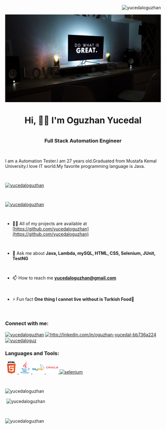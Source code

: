 <p align="right"> <img src="https://komarev.com/ghpvc/?username=yucedaloguzhan&label=Profile%20views&color=0e75b6&style=flat" alt="yucedaloguzhan" /> </p>


<img src="https://github.com/yucedaloguzhan/yucedaloguzhan/blob/main/GitHubPic3.jpg?raw=true">


<h1 align="center">Hi, 👋🏻 I'm Oguzhan Yucedal<h1>
  
  
<h3 align="center">Full Stack Automation Engineer</h3>
  
  <p>&nbsp;</p>
  
<p align=justify">I am a Automation Tester.I am 27 years old.Graduated from Mustafa Kemal University.I love IT world.My favorite programming language is Java.
                 
<p>&nbsp;</p>
                 

<p align="left"> <a href="https://github.com/ryo-ma/github-profile-trophy"><img src="https://github-profile-trophy.vercel.app/?username=yucedaloguzhan" alt="yucedaloguzhan" /></a> </p>

<p>&nbsp;</p>

<p align="left"> <a href="https://twitter.com/yucedaloguzhan" target="blank"><img src="https://img.shields.io/twitter/follow/yucedaloguzhan?logo=twitter&style=for-the-badge" alt="yucedaloguzhan" /></a> </p>

<p>&nbsp;</p>

- 👨‍💻 All of my projects are available at [https://github.com/yucedaloguzhan](https://github.com/yucedaloguzhan)

<p>&nbsp;</p>


- 💬 Ask me about **Java, Lambda, mySQL, HTML, CSS, Selenium, JUnit, TestNG**

<p>&nbsp;</p>


- 📫 How to reach me **yucedaloguzhan@gmail.com**

<p>&nbsp;</p>


- ⚡ Fun fact **One thing I cannot live without is Turkish Food🥩**

<p>&nbsp;</p>


<h3 align="left">Connect with me:</h3>
<p align="left">
<a href="https://twitter.com/yucedaloguzhan" target="blank"><img align="center" src="https://raw.githubusercontent.com/rahuldkjain/github-profile-readme-generator/master/src/images/icons/Social/twitter.svg" alt="yucedaloguzhan" height="30" width="40" /></a>
<a href="https://linkedin.com/in/http://linkedin.com/in/oguzhan-yucedal-bb736a224" target="blank"><img align="center" src="https://raw.githubusercontent.com/rahuldkjain/github-profile-readme-generator/master/src/images/icons/Social/linked-in-alt.svg" alt="http://linkedin.com/in/oguzhan-yucedal-bb736a224" height="30" width="40" /></a>
<a href="https://instagram.com/yucedaloguz" target="blank"><img align="center" src="https://raw.githubusercontent.com/rahuldkjain/github-profile-readme-generator/master/src/images/icons/Social/instagram.svg" alt="yucedaloguz" height="30" width="40" /></a>
</p>

<h3 align="left">Languages and Tools:</h3>
<p align="left"> <a href="https://www.w3.org/html/" target="_blank" rel="noreferrer"> <img src="https://raw.githubusercontent.com/devicons/devicon/master/icons/html5/html5-original-wordmark.svg" alt="html5" width="40" height="40"/> </a> <a href="https://www.java.com" target="_blank" rel="noreferrer"> <img src="https://raw.githubusercontent.com/devicons/devicon/master/icons/java/java-original.svg" alt="java" width="40" height="40"/> </a> <a href="https://www.mysql.com/" target="_blank" rel="noreferrer"> <img src="https://raw.githubusercontent.com/devicons/devicon/master/icons/mysql/mysql-original-wordmark.svg" alt="mysql" width="40" height="40"/> </a> <a href="https://www.oracle.com/" target="_blank" rel="noreferrer"> <img src="https://raw.githubusercontent.com/devicons/devicon/master/icons/oracle/oracle-original.svg" alt="oracle" width="40" height="40"/> </a> <a href="https://www.selenium.dev" target="_blank" rel="noreferrer"> <img src="https://raw.githubusercontent.com/detain/svg-logos/780f25886640cef088af994181646db2f6b1a3f8/svg/selenium-logo.svg" alt="selenium" width="40" height="40"/> </a> </p>

<p>&nbsp;</p>

<p><img align="left" src="https://github-readme-stats.vercel.app/api/top-langs?username=yucedaloguzhan&show_icons=true&locale=en&layout=compact" alt="yucedaloguzhan" /></p>

<p>&nbsp;</p>

<p>&nbsp;<img align="center" src="https://github-readme-stats.vercel.app/api?username=yucedaloguzhan&show_icons=true&locale=en" alt="yucedaloguzhan" /></p>
                                                                                                                                                    
<p>&nbsp;</p>                                                                                                                                                   

<p><img align="center" src="https://github-readme-streak-stats.herokuapp.com/?user=yucedaloguzhan&" alt="yucedaloguzhan" /></p>
